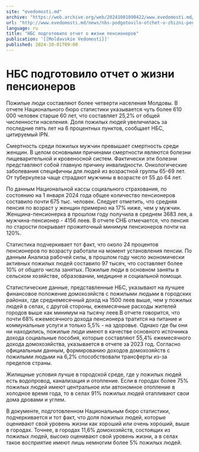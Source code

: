 ```yaml
---
site: "evedomosti.md"
archive: "https://web.archive.org/web/20241001090422/www.evedomosti.md/news/nbs-podgotovilo-otchet-o-zhizni-pensionerov"
url: "http://www.evedomosti.md/news/nbs-podgotovilo-otchet-o-zhizni-pensionerov"
language: ru
title: "НБС подготовило отчет о жизни пенсионеров"
publication: '[[Moldavskie Vedomosti]]'
published: 2024-10-01T09:00
---
```


# НБС подготовило отчет о жизни пенсионеров

Пожилые люди составляют более четверти населения Молдовы. В отчете Национального бюро статистики указывается чуть более 610 000 человек старше 60 лет, что составляет 25,2% от общей численности населения. Доля пожилых людей увеличилась за последние пять лет на 6 процентных пунктов, сообщает НБС, цитируемый IPN.

Смертность среди пожилых мужчин превышает смертность среди женщин. В целом основными причинами смертности являются болезни пищеварительной и кровеносной систем. Фактически эти болезни представляют собой главную причину инвалидности. Онкологические заболевания специфичны для людей из возрастной группы 65-69 лет. От туберкулеза чаще страдают мужчины в возрасте от 55 до 64 лет.

По данным Национальной кассы социального страхования, по состоянию на 1 января 2024 года общее количество пенсионеров составило почти 675 тыс. человек. Следует отметить, что средняя пенсия по возраст у женщин примерно на 17% ниже, чем у мужчин. Женщина-пенсионерка в прошлом году получила в среднем 3683 лея, а мужчина-пенсионер - 4156 леев. В отчете СНБ отмечается, что пенсия по старости покрывает прожиточный минимум пенсионеров почти на 120%.

Статистика подчеркивает тот факт, что около 24 процентов пенсионеров по возрасту работали на момент установления пенсии. По данным Анализа рабочей силы, в прошлом году число экономически активных пожилых людей составило 97 тысяч, что составляет более 10% от общего числа занятых. Пожилые люди в основном заняты в сельском хозяйстве, образовании, медицине и социальной помощи.

Статистические данные, представленные НБС, указывают на лучшее финансовое положение домохозяйств с пожилыми людьми в городских районах, где среднемесячный доход на 1500 леев выше, чем у пожилых людей в селах, с другой стороны, ежемесячные расходы жителей городов выше как минимум на тысячу леев.В отчете говорится, что почти 68% ежемесячного дохода пенсионера тратится на питание и коммунальные услуги и только 5,5% - на здоровье. Однако где бы они ни находились, пожилые люди имеют в качестве основного источника дохода социальные пособия, которые составляют 55,4% ежемесячного дохода домохозяйства, указывается в отчете за 2023 год. Согласно официальным данным, формированию доходов домохозяйств с пожилыми людьми на 6,2% способствовали трансферты из-за пределов страны.

Жилищные условия лучше в городской среде, где у пожилых людей есть водопровод, канализация и отопление. Если в городах более 75% пожилых людей имеют центральное или автономное отопление в холодное время года, то в селах 91% пожилых людей отапливают свои дома дровами и углем.

В документе, подготовленном Национальным бюро статистики, подчеркивается и тот факт, что доля пожилых людей, которые оценивают свой уровень жизни как хороший или очень хороший, выше в городах. Точнее, в городах 11,6% домохозяйств, состоящих из пожилых людей, высоко оценивают свой уровень жизни, а в селах такое восприятие имеют лишь немногим более 5% пожилых людей.